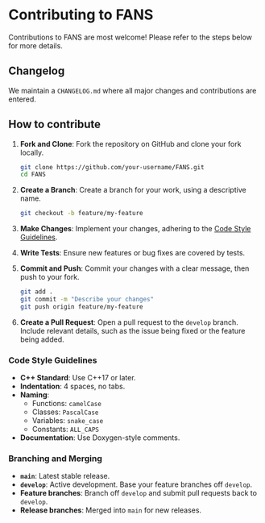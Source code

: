 # Contributing to FANS

Contributions to FANS are most welcome! Please refer to the steps below for more details.

## Changelog

We maintain a `CHANGELOG.md` where all major changes and contributions are entered.

## How to contribute

1. **Fork and Clone**: Fork the repository on GitHub and clone your fork locally.

    ```bash
    git clone https://github.com/your-username/FANS.git
    cd FANS
    ```

2. **Create a Branch**: Create a branch for your work, using a descriptive name.

    ```bash
    git checkout -b feature/my-feature
    ```

3. **Make Changes**: Implement your changes, adhering to the [Code Style Guidelines](#code-style-guidelines).

4. **Write Tests**: Ensure new features or bug fixes are covered by tests.

5. **Commit and Push**: Commit your changes with a clear message, then push to your fork.

    ```bash
    git add .
    git commit -m "Describe your changes"
    git push origin feature/my-feature
    ```

6. **Create a Pull Request**: Open a pull request to the `develop` branch. Include relevant details, such as the issue being fixed or the feature being added.

### Code Style Guidelines

- **C++ Standard**: Use C++17 or later.
- **Indentation**: 4 spaces, no tabs.
- **Naming**:
  - Functions: `camelCase`
  - Classes: `PascalCase`
  - Variables: `snake_case`
  - Constants: `ALL_CAPS`
- **Documentation**: Use Doxygen-style comments.

### Branching and Merging

- **`main`**: Latest stable release.
- **`develop`**: Active development. Base your feature branches off `develop`.
- **Feature branches**: Branch off `develop` and submit pull requests back to `develop`.
- **Release branches**: Merged into `main` for new releases.
